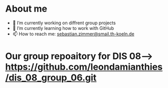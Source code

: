 # About me 

- 🔭 I’m currently working on diffrent group projects 
- 🌱 I’m currently learning how to work with GitHub 
- 📫 How to reach me: sebastian.zimmer@smail.th-koeln.de

# Our group repoaitory for DIS 08--> https://github.com/leondamianthies/dis_08_group_06.git 
